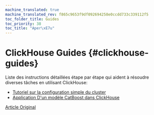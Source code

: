 ```yaml
---
machine_translated: true
machine_translated_rev: f865c9653f9df092694258e0ccdd733c339112f5
toc_folder_title: Guides
toc_priority: 38
toc_title: "Aper\xE7u"
---
```


# ClickHouse Guides {#clickhouse-guides}

Liste des instructions détaillées étape par étape qui aident à résoudre diverses tâches en utilisant ClickHouse:

-   [Tutoriel sur la configuration simple du cluster](../getting_started/tutorial.md)
-   [Application D'un modèle CatBoost dans ClickHouse](apply_catboost_model.md)

[Article Original](https://clickhouse.tech/docs/en/guides/) <!--hide-->
